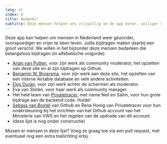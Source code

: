```yaml
---
lang: nl
index: 6
title: Bedankt!
subtitle: Deze mensen helpen ons vrijwillig om de app beter, veiliger en gebruiksvriendelijker te maken. Dank!
---
```

Deze app kan helpen om mensen in Nederland weer gezonder, voorspoediger en vrijer te laten leven. Jullie bijdragen maken daarbij een groot verschil. We willen in het bijzonder deze mensen bedanken die belangeloos bijdragen (in alfebetische volgorde):

* [Arian van Putten](https://github.com/arianvp), voor zijn werk als community moderator, het opzetten van deze site en al zijn bijdragen op Github.
* [Benjamin W. Broersma](https://github.com/bwbroersma), voor zijn werk aan deze site, het opzetten van een interne Airtable database en vele andere activiteiten.
* [Eloy Durán](https://github.com/alloy/), voor zijn werk achter de schermen als moderator.
* Eva van Sloten, voor haar werk als community manager.
* Het hele team van [Privatetracer](https://www.privatetracer.org/), met name Neil en Salim, voor hun grote bijdrage aan de backend code. Hulde!
* [Sebass van Boxtel](https://github.com/SvanBoxel) van Github en Rene Honig van Privatetracer voor hun ondersteuning bij het inrichten van het Github account van het Ministerie van VWS en het regelen van de updrade van dit account.
* (deze lijst is nog onder constructie)

Missen er mensen in deze lijst? Voeg ze graag toe via een pull request, met eventueel nog een extra toelichting erbij.
